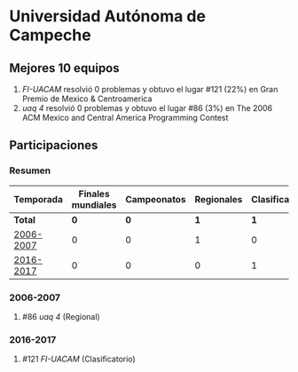 # Universidad Autónoma de Campeche

## Mejores 10 equipos

1. _FI-UACAM_ resolvió 0 problemas y obtuvo el lugar #121 (22%) en Gran Premio de Mexico & Centroamerica
1. _uaq 4_ resolvió 0 problemas y obtuvo el lugar #86 (3%) en The 2006 ACM Mexico and Central America Programming Contest

## Participaciones

### Resumen

| Temporada | Finales mundiales | Campeonatos | Regionales | Clasificatorios | Equipos |
| --- | --- | --- | --- | --- | --- |
| **Total** | **0** | **0** | **1** | **1** | **2** |
| [2006-2007](#2006-2007) | 0 | 0 | 1 | 0 | 1 |
| [2016-2017](#2016-2017) | 0 | 0 | 0 | 1 | 1 |

### 2006-2007

1. #86 _uaq 4_ (Regional)

### 2016-2017

1. #121 _FI-UACAM_ (Clasificatorio)



